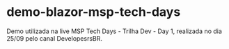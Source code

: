 # demo-blazor-msp-tech-days

Demo utilizada na live MSP Tech Days - Trilha Dev - Day 1, realizada no dia 25/09 pelo canal DevelopesrsBR.
